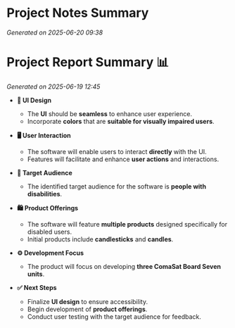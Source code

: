 # Project Notes Summary

*Generated on 2025-06-20 09:38*

# Project Report Summary 📊

*Generated on 2025-06-19 12:45*

- **🎨 UI Design**
  - The **UI** should be **seamless** to enhance user experience.
  - Incorporate **colors** that are **suitable for visually impaired users**.

- **🖥️ User Interaction**
  - The software will enable users to interact **directly** with the UI.
  - Features will facilitate and enhance **user actions** and interactions.

- **🎯 Target Audience**
  - The identified target audience for the software is **people with disabilities**.

- **🛍️ Product Offerings**
  - The software will feature **multiple products** designed specifically for disabled users.
  - Initial products include **candlesticks** and **candles**.

- **⚙️ Development Focus**
  - The product will focus on developing **three ComaSat Board Seven units**.

- **✅ Next Steps**
  - Finalize **UI design** to ensure accessibility.
  - Begin development of **product offerings**.
  - Conduct user testing with the target audience for feedback.